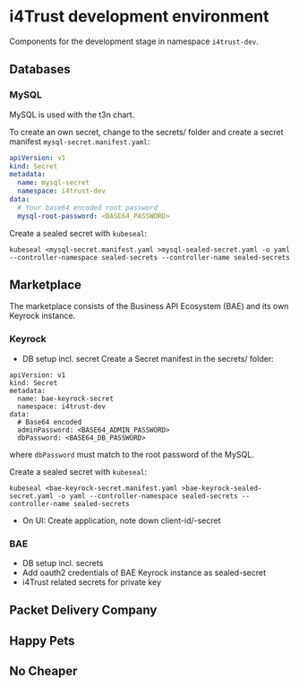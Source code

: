 # i4Trust development environment

Components for the development stage in namespace `i4trust-dev`.


## Databases


### MySQL

MySQL is used with the t3n chart.

To create an own secret, change to the secrets/ folder and create a 
secret manifest `mysql-secret.manifest.yaml`:
```yaml
apiVersion: v1
kind: Secret
metadata:
  name: mysql-secret
  namespace: i4trust-dev
data:
  # Your base64 encoded root password
  mysql-root-password: <BASE64_PASSWORD>
```

Create a sealed secret with `kubeseal`:
```shell
kubeseal <mysql-secret.manifest.yaml >mysql-sealed-secret.yaml -o yaml --controller-namespace sealed-secrets --controller-name sealed-secrets
```



## Marketplace

The marketplace consists of the Business API Ecosystem (BAE) and its own Keyrock 
instance.

### Keyrock

* DB setup incl. secret
Create a Secret manifest in the secrets/ folder:
```
apiVersion: v1
kind: Secret
metadata:
  name: bae-keyrock-secret
  namespace: i4trust-dev
data:
  # Base64 encoded
  adminPassword: <BASE64_ADMIN_PASSWORD>
  dbPassword: <BASE64_DB_PASSWORD>
```
where `dbPassword` must match to the root password of the MySQL.

Create a sealed secret with `kubeseal`:
```shell
kubeseal <bae-keyrock-secret.manifest.yaml >bae-keyrock-sealed-secret.yaml -o yaml --controller-namespace sealed-secrets --controller-name sealed-secrets
```


* On UI: Create application, note down client-id/-secret

### BAE

* DB setup incl. secrets
* Add oauth2 credentials of BAE Keyrock instance as sealed-secret
* i4Trust related secrets for private key




## Packet Delivery Company




## Happy Pets




## No Cheaper



